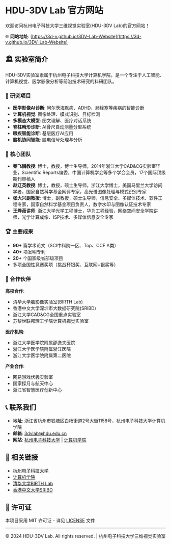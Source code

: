 # HDU-3DV Lab 官方网站

欢迎访问杭州电子科技大学三维视觉实验室(HDU-3DV Lab)的官方网站！

🌐 **网站地址**: [https://3d-v.github.io/3DV-Lab-Website](https://3d-v.github.io/3DV-Lab-Website)

## 🏛️ 实验室简介

HDU-3DV实验室隶属于杭州电子科技大学计算机学院，是一个专注于人工智能、计算机视觉、医学影像分析等前沿技术研究的科研团队。

### 🎯 研究项目

- **医学影像AI诊断**: 阿尔茨海默病、ADHD、肺栓塞等疾病的智能诊断
- **计算机视觉**: 图像处理、模式识别、目标检测
- **多模态大模型**: 图文理解、医疗对话系统
- **脊柱畸形诊断**: AI骨尺自动测量分型系统
- **眼疾智能诊断**: 基层医疗AI应用
- **脑机协同智能**: 脑电信号处理与分析

### 👥 核心团队

- **秦飞巍教授**: 博士，教授，博士生导师，2014年浙江大学CAD&CG实验室毕业，Scientific Reports编委，中国计算机学会等多个学会会员，17个国际顶级期刊审稿人
- **赵辽英教授**: 博士，教授，硕士生导师，浙江大学博士，美国马里兰大学访问学者，国家自然科学基金网评专家，高光谱图像处理与模式识别专家
- **张大兴副教授**: 博士，副教授，硕士生导师，信息安全、多媒体技术、软件工程专家，国家自然科学基金项目负责人，数字水印与图像认证技术专家
- **王烨茹讲师**: 浙江大学光学工程博士，华为工程经验，网络空间安全学院讲师，光学计算成像、ISP技术、多媒体信息安全专家

### 🏆 主要成果

- **90+** 篇学术论文（SCI中科院一区、Top、CCF A类）
- **40+** 项发明专利
- **20+** 个国家级省部级项目
- 多项全国性竞赛奖项（挑战杯银奖、互联网+银奖等）

### 🤝 合作伙伴

**高校合作**:
- 清华大学脑影像实验室(BIRTH Lab)
- 香港中文大学深圳市大数据研究院(SRIBD)
- 浙江大学CAD&CG全国重点实验室
- 苏黎世联邦理工学院计算机视觉实验室

**医疗机构**:
- 浙江大学医学院附属邵逸夫医院
- 浙江大学医学院附属浙江医院
- 浙江大学医学院附属第二医院

**产业合作**:
- 网易游戏伏羲实验室
- 国家探月与航天中心
- 浙江省智慧医疗创新中心


## 📞 联系我们

- **地址**: 浙江省杭州市钱塘区白杨街道2号大街1158号，杭州电子科技大学计算机学院
- **邮箱**: 3dvlab@hdu.edu.cn
- **网站**: [杭州电子科技大学](https://www.hdu.edu.cn) | [计算机学院](https://computer.hdu.edu.cn/main.htm)

## 🔗 相关链接

- [杭州电子科技大学](https://www.hdu.edu.cn)
- [计算机学院](https://computer.hdu.edu.cn/main.htm)
- [清华大学BIRTH Lab](https://birth.tsinghua.edu.cn)
- [香港中文大学SRIBD](https://sribd.cn)

## 📄 许可证

本项目采用 MIT 许可证 - 详见 [LICENSE](LICENSE) 文件

---

© 2024 HDU-3DV Lab. All rights reserved. | 杭州电子科技大学三维视觉实验室
